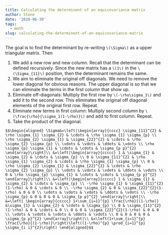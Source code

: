 ```yaml
---
title: Calculating the determinent of an equicovariance matrix
author: Stone
date: '2020-06-30'
tags:
  - math
slug: calculating-the-determinent-of-an-equicovariance-matrix
---
```



The goal is to find the determinant by re-writing `\(\Sigma\)` as a upper triangular matrix. Then

1. We add a new row and new column. Recall that the determinant can be defined recursively. Since the new matrix has a `\(1\)` in the `\(\Sigma_{11}\)` position, then the determinant remains the same.
2. We aim to eliminate the original off diagonals. We need to remove the lower diagonal for obvious reasons. The upper diagonal is so that we can eliminate the terms in the first column that show up.
3. Eliminate off-diagonals: Multiply the first row by `\(-\rho\sigma_1\)` and add it to the second row. This eliminates the original off diagonal elements of the original first row. Repeat.
4. Eliminate new terms in first column: Multiply second column by `\(\frac{\rho}{\sigma_1(1-\rho)}\)` and add to first column. Repeat.
5. Take the product of the diagonal.

`$$\begin{aligned}
\Sigma&=\left|\begin{array}{cccc}
\sigma_{11}^{2} & \rho \sigma_{1} \sigma_{2} & \cdots & \rho \sigma_{1} \sigma_{p} \\
\rho \sigma_{2} \sigma_{1} & \sigma_{22}^{2} & \cdots & \rho \sigma_{2} \sigma_{p} \\
\vdots & \vdots & \ddots & \vdots \\
\rho \sigma_{p} \sigma_{1} & \cdots & \cdots & \sigma_{p p}^{2}
\end{array}\right|\\
&=\left|\begin{array}{ccccc}
1 & \sigma_{1} & \sigma_{2} & \cdots & \sigma_{p} \\
0 & \sigma_{11}^{2} & \rho \sigma_{1} \sigma_{2} & \cdots & \rho \sigma_{1} \sigma_{p} \\
0 & \rho \sigma_{2} \sigma_{1} & \sigma_{22}^{2} & \cdots & \rho \sigma_{2} \sigma_{p} \\
\vdots & \vdots & \vdots & \ddots & \vdots \\
0 & \rho \sigma_{p} \sigma_{1} & \cdots & \cdots & \sigma_{p p}^{2}
\end{array}\right|\\
&=\left|\begin{array}{ccccc}
1 & \sigma_{1} & \sigma_{2} & \cdots & \sigma_{p} \\
-\rho \sigma_{1} & \sigma_{11}^{2}(1-\rho) & 0 & \cdots & 0 \\
-\rho \sigma_{2} & 0 & \sigma_{22}^{2}(1-\rho) & 0 & 0 \\
\vdots & \vdots & \vdots & \ddots & \vdots \\
-\rho \sigma_{p} & 0 & 0 & 0 & \sigma_{p p}^{2}
\end{array}\right|\\
&=\left| \begin{array}{ccccc}
1+\sum_{i=1}^{p} \frac{\rho}{(1-\rho)} &\sigma_{1} & \sigma_{2} & \cdots & \sigma_{p} \\
0 & \sigma_{11}^{2}(1-\rho) & 0 & \cdots & 0 \\
0 & 0 & \sigma_{22}^{2}(1-\rho) & 0 & 0 \\
\vdots & \vdots & \vdots & \ddots & \vdots \\
0 & 0 & 0 & 0 & \sigma_{p p}^{2}
\end{array}\right|\\
&=\left(1+\sum_{i=1}^{p} \frac{\rho}{(1-\rho)}\right)\left((1-\rho)^{p} \prod_{i=1}^{p} \sigma_{i i}^{2}\right)
\end{aligned}$$`

